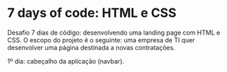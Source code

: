 # 7 days of code: HTML e CSS
Desafio 7 dias de código: desenvolvendo uma landing page com HTML e CSS.
O escopo do projeto é o seguinte: uma empresa de TI quer desenvolver uma página destinada a novas contratações.

1º dia: cabeçalho da aplicação (navbar).

